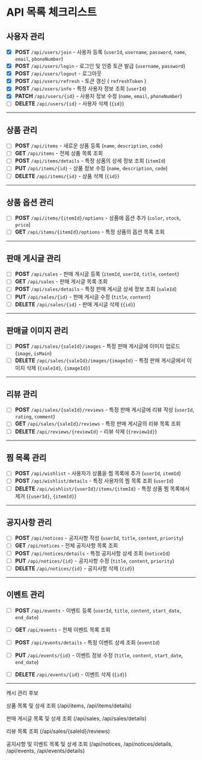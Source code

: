 # API 목록 체크리스트

## 사용자 관리
- [x] **POST** `/api/users/join` - 사용자 등록 (`userId`, `username`, `password`, `name`, `email`, `phoneNumber`)
- [x] **POST** `/api/users/login` - 로그인 및 인증 토큰 발급 (`username`, `password`)
- [x] **POST** `/api/users/logout` - 로그아웃
- [x] **POST** `/api/users/refresh` - 토큰 갱신 ( `refreshToken` )
- [x] **POST** `/api/users/info` - 특정 사용자 정보 조회 (`userId`)
- [x] **PATCH** `/api/users/{id}` - 사용자 정보 수정 (`name`, `email`, `phoneNumber`)
- [ ] **DELETE** `/api/users/{id}` - 사용자 삭제 (`{id}`)

---

## 상품 관리
- [ ] **POST** `/api/items` - 새로운 상품 등록 (`name`, `description`, `code`)
- [ ] **GET** `/api/items` - 전체 상품 목록 조회
- [ ] **POST** `/api/items/details` - 특정 상품의 상세 정보 조회 (`itemId`)
- [ ] **PUT** `/api/items/{id}` - 상품 정보 수정 (`name`, `description`, `code`)
- [ ] **DELETE** `/api/items/{id}` - 상품 삭제 (`{id}`)

---

## 상품 옵션 관리
- [ ] **POST** `/api/items/{itemId}/options` - 상품에 옵션 추가 (`color`, `stock`, `price`)
- [ ] **GET** `/api/items/{itemId}/options` - 특정 상품의 옵션 목록 조회

---

## 판매 게시글 관리
- [ ] **POST** `/api/sales` - 판매 게시글 등록 (`itemId`, `userId`, `title`, `content`)
- [ ] **GET** `/api/sales` - 판매 게시글 목록 조회
- [ ] **POST** `/api/sales/details` - 특정 판매 게시글 상세 정보 조회 (`saleId`)
- [ ] **PUT** `/api/sales/{id}` - 판매 게시글 수정 (`title`, `content`)
- [ ] **DELETE** `/api/sales/{id}` - 판매 게시글 삭제 (`{id}`)

---

## 판매글 이미지 관리
- [ ] **POST** `/api/sales/{saleId}/images` - 특정 판매 게시글에 이미지 업로드 (`image`, `isMain`)
- [ ] **DELETE** `/api/sales/{saleId}/images/{imageId}` - 특정 판매 게시글에서 이미지 삭제 (`{saleId}`, `{imageId}`)

---

## 리뷰 관리
- [ ] **POST** `/api/sales/{saleId}/reviews` - 특정 판매 게시글에 리뷰 작성 (`userId`, `rating`, `comment`)
- [ ] **GET** `/api/sales/{saleId}/reviews` - 특정 판매 게시글의 리뷰 목록 조회
- [ ] **DELETE** `/api/reviews/{reviewId}` - 리뷰 삭제 (`{reviewId}`)

---

## 찜 목록 관리
- [ ] **POST** `/api/wishlist` - 사용자가 상품을 찜 목록에 추가 (`userId`, `itemId`)
- [ ] **POST** `/api/wishlist/details` - 특정 사용자의 찜 목록 조회 (`userId`)
- [ ] **DELETE** `/api/wishlist/{userId}/items/{itemId}` - 특정 상품 찜 목록에서 제거 (`{userId}`, `{itemId}`)

---

## 공지사항 관리
- [ ] **POST** `/api/notices` - 공지사항 작성 (`userId`, `title`, `content`, `priority`)
- [ ] **GET** `/api/notices` - 전체 공지사항 목록 조회
- [ ] **POST** `/api/notices/details` - 특정 공지사항 상세 조회 (`noticeId`)
- [ ] **PUT** `/api/notices/{id}` - 공지사항 수정 (`title`, `content`, `priority`)
- [ ] **DELETE** `/api/notices/{id}` - 공지사항 삭제 (`{id}`)

---

## 이벤트 관리
- [ ] **POST** `/api/events` - 이벤트 등록 (`userId`, `title`, `content`, `start_date`, `end_date`)
- [ ] **GET** `/api/events` - 전체 이벤트 목록 조회
- [ ] **POST** `/api/events/details` - 특정 이벤트 상세 조회 (`eventId`)
- [ ] **PUT** `/api/events/{id}` - 이벤트 정보 수정 (`title`, `content`, `start_date`, `end_date`)
- [ ] **DELETE** `/api/events/{id}` - 이벤트 삭제 (`{id}`)


-----
캐시 관리 후보

상품 목록 및 상세 조회 (/api/items, /api/items/details)

판매 게시글 목록 및 상세 조회 (/api/sales, /api/sales/details)

리뷰 목록 조회 (/api/sales/{saleId}/reviews)

공지사항 및 이벤트 목록 및 상세 조회 (/api/notices, /api/notices/details, /api/events, /api/events/details)
